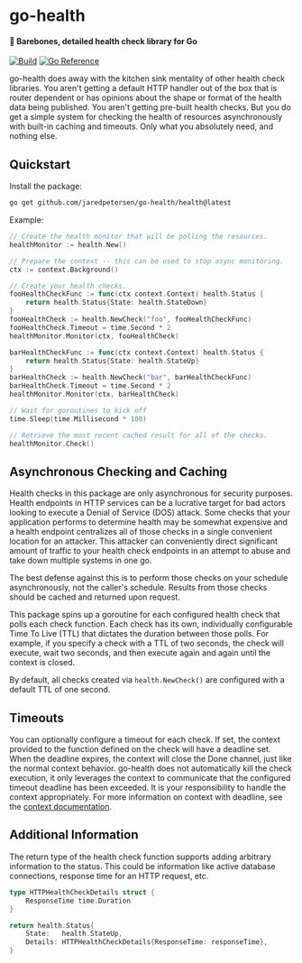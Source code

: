 # go-health
#### 🏥 Barebones, detailed health check library for Go
[![Build](https://github.com/jaredpetersen/go-health/actions/workflows/build.yaml/badge.svg)](https://github.com/jaredpetersen/go-health/actions/workflows/build.yaml)
[![Go Reference](https://pkg.go.dev/badge/github.com/jaredpetersen/go-health/health.svg)](https://pkg.go.dev/github.com/jaredpetersen/go-health/health)

go-health does away with the kitchen sink mentality of other health check libraries. You aren't getting a default HTTP
handler out of the box that is router dependent or has opinions about the shape or format of the health data being
published. You aren't getting pre-built health checks. But you do get a simple system for checking the health of
resources asynchronously with built-in caching and timeouts. Only what you absolutely need, and nothing else.

## Quickstart
Install the package:
```sh
go get github.com/jaredpetersen/go-health/health@latest
```

Example:
```go
// Create the health monitor that will be polling the resources.
healthMonitor := health.New()

// Prepare the context -- this can be used to stop async monitoring.
ctx := context.Background()

// Create your health checks.
fooHealthCheckFunc := func(ctx context.Context) health.Status {
    return health.Status{State: health.StateDown}
}
fooHealthCheck := health.NewCheck("foo", fooHealthCheckFunc)
fooHealthCheck.Timeout = time.Second * 2
healthMonitor.Monitor(ctx, fooHealthCheck)

barHealthCheckFunc := func(ctx context.Context) health.Status {
    return health.Status{State: health.StateUp}
}
barHealthCheck := health.NewCheck("bar", barHealthCheckFunc)
barHealthCheck.Timeout = time.Second * 2
healthMonitor.Monitor(ctx, barHealthCheck)

// Wait for goroutines to kick off
time.Sleep(time.Millisecond * 100)

// Retrieve the most recent cached result for all of the checks.
healthMonitor.Check()
```

## Asynchronous Checking and Caching
Health checks in this package are only asynchronous for security purposes. Health endpoints in HTTP services can be a
lucrative target for bad actors looking to execute a Denial of Service (DOS) attack. Some checks that your application
performs to determine health may be somewhat expensive and a health endpoint centralizes all of those checks in a
single convenient location for an attacker. This attacker can conveniently direct significant amount of traffic to your
health check endpoints in an attempt to abuse and take down multiple systems in one go.

The best defense against this is to perform those checks on your schedule asynchronously, not the caller's schedule.
Results from those checks should be cached and returned upon request.

This package spins up a goroutine for each configured health check that polls each check function. Each check has its
own, individually configurable Time To Live (TTL) that dictates the duration between those polls. For example, if you
specify a check with a TTL of two seconds, the check will execute, wait two seconds, and then execute again and again
until the context is closed.

By default, all checks created via `health.NewCheck()` are configured with a default TTL of one second.

## Timeouts
You can optionally configure a timeout for each check. If set, the context provided to the function defined on the
check will have a deadline set. When the deadline expires, the context will close the Done channel, just like the
normal context behavior. go-health does not automatically kill the check execution, it only leverages the context
to communicate that the configured timeout deadline has been exceeded. It is your responsibility to handle the context
appropriately. For more information on context with deadline, see the
[context documentation](https://pkg.go.dev/context#WithDeadline).

## Additional Information
The return type of the health check function supports adding arbitrary information to the status. This could be
information like active database connections, response time for an HTTP request, etc.

```go
type HTTPHealthCheckDetails struct {
    ResponseTime time.Duration
}
```

```go
return health.Status{
    State:   health.StateUp,
    Details: HTTPHealthCheckDetails{ResponseTime: responseTime},
}
```
